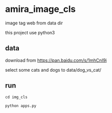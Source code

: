 # amira_image_cls

image tag web from data dir

this project use python3

## data

download from https://pan.baidu.com/s/1mhCnI9i

select some cats and dogs to data/dog_vs_cat/

## run

```
cd img_cls

python apps.py
```